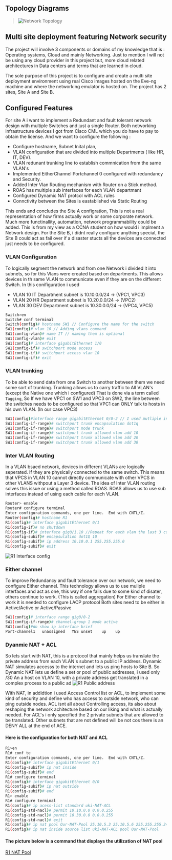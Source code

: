 ## Topology Diagrams 

> ![Network Topology](/images/topology.PNG)


## Multi site deployment featuring Network security

The project will involve 3 components or domains of my knowledge that is : Operating systems, Cloud and mainly  Networking. 
Just to mention I will not be using any cloud provider in this project but, more cloud related architectures in Data centers and terms that are learned in cloud. 

The sole purpose of this project is to configure and create a multi site deployment environment using real Cisco images hosted on the Eve-ng machine and where the networking emulator is hosted on.
The project has 2 sites, Site A and Site B. 

## Configured Features  

For site A i want to implement a Redundant and fault tolerant network design with multiple Switches and just a single Router.
Both networking infrastructure devices I got from Cisco CML which you do have to pay to obtain the license.
And we want to configure the following  : 

 - Configure hostname, Subnet Inital plan,
 - VLAN configuration that are divided into multiple Departments ( like HR, IT, DEV).
 - VLAN redunant trunking line to establish commnication from the same VLAN's 
 - Implemented EitherChannel Portchannel 0 configured with redundancy and Security. 
 - Added Inter Vlan Routing mechanism with Router on a Stick method.
 - ROAS has multiple sub interfaces for each VLAN departmant
 - Configured Dynamic NAT protcol with ACL rules
 - Connctivity between the Sites is eastablished via Static Routing

This ends and concludes the Site A configration, This is not a real representation of how firms actually work or some corporate network. Much more functinallity, automation, network programmability could be added.
This is from my view as a CCNA student on how would i implment a Network design.
For the Site B, i didnt really configure anything special, the Site B could act as fail over if a disaster stucts all the devices are connected just needs to be configured.

### VLAN Configuration 

To logically segment the network and from one Network i divided it into subnets, so for this 
Vlans were created based on departments. 
This allows devices in th same VLAN to communicate even if they are on the different Switch.
In this conifiguration i used 
- VLAN 10 IT Department subnet is 10.10.0.0/24 -> (VPC1, VPC3)
- VLAN 20 HR Department subnet is 10.20.0.0/24 -> (VPC2)
- VLAN 30 DEV Department subnet is 10.30.0.0/24 -> (VPC4, VPC5)

```bash
Switch>en
Switch# conf terminal
Switch(config)# hostname SW1 // Configure the name for the switch
SW1(config)# vlan 10 // Adding vlans command 
SW1(config-vlan)# name IT // naming them is optional
SW1(config-vlan)# exit
SW1(config)# interface gigabitEthernet 1/0
SW1(config-if)# switchport mode access  
SW1(config-if)# switchport access vlan 10
SW1(config-if)# exit
```

### VLAN trunking 
To be able to send data from one Switch to another between them we need some sort of trunking.
Trunking allows us to carry traffic to All VLAN's (except the Native one which i configured)
That is done via a term called `Tagging`,
So If we have VPC1 on SW1 and VPC3 on SW2, the line between the switches needs to be configured so that VPC1 can ONLY talk to hosts in his own VLAN. (In our case VPC3)

```bash
SW1(config)#interface range gigabitEthernet 0/0-2 // I used mutliple interfaces 
SW1(config-if-range)# switchport trunk encapsulation dot1q 
SW1(config-if-range)# switchport mode trunk 
SW1(config-if-range)# switchport trunk allowed vlan add 10
SW1(config-if-range)# switchport trunk allowed vlan add 20
SW1(config-if-range)# switchport trunk allowed vlan add 30
```

### Inter VLAN Routing 
In a VLAN bsaed network, devices in different VLANs are logically seperated.
If they are physically connected to the same switch.
This means that VPCS in VLAN 10 cannot directly communicate with other VPCS in other VLANS withpout a Layer 3 device.
The idea of Inter VLAN routing solves this issue or using a method called ROAS.
ROAS allows us to use sub interfaces instead of using each cable for each VLAN.

```bash
Router> enable
Router# configure terminal
Enter configuration commands, one per line.  End with CNTL/Z.
Router(config)# hostname R1
R1(config)# interface gigabitEthernet 0/1 
R1(config-if)# no shutdown
R1(config-if)# interface gig0/1.10 //Repeat for each vlan the last 3 commands
R1(config-subif)# encapsulation dot1Q 10
R1(config-subif)# ip address 10.10.0.1 255.255.255.0
R1(config-subif)# exit
```
![R1 Interface config](/images/R1Interfaces.PNG)

### Either channel 
To improve Redundancy and fault tolerance over our network, we need to configure Either channel.
This technology allows us to use muliple interfaces and act as one, this way if one fails due to some kind of disater, others continue to work. (This is called aggregation)
For Either channel to work it is needed to configure LACP protocol
Both sites need to be either in Active/Active or Active/Passive

```bash
SW1(config)# interface range gig0/0-2
SW1(config-if-range)# channel-group 1 mode active
SW1(config)#do show ip interface brief 
Port-channel1   unassigned   YES unset    up    up   
```

### Dyanmic NAT + ACL
So lets start with NAT, this is a protocol that mainly helps us translate the private address from each VLAN's subnet to a public IP address.
Dynamic NAT simulates accesss to the internet and lets us ping hosts to Site B.
So Dynamic NAT lets us define a set or pool of public addresses, i used only /30
An a host on VLAN 10, with a private address get translated in a complex process to a public ad 
![R1 Public address](/images/public.PNG)

With NAT, in addidtion i used Access Control list or ACL, to implement some kind of security and define who has access to outside network, who can ping outside nodes.
ACL isnt all about Controlling access, its also about reshaping the network achitecture based on our liking and what is actually needed.
For ACL's i only specified the 2 private subnets that are allowed to be translated.
Other subnets that are not defined will be not cos there is an DENY ALL at the end of ACE.

#### Here is the configuration for both NAT and ACL

```bash
R1>en
R1# conf te
Enter configuration commands, one per line.  End with CNTL/Z.
R1(config)# interface gigabitEthernet 0/1
R1(config-subif)# ip nat inside
R1(config-subif)# end
R1# configure terminal
R1(config)# interface gigabitEthernet 0/0
R1(config-subif)# ip nat outside
R1(config-subif)# end
R1> enable
R1# configure terminal
R1(config)# ip acess-list standard uki-NAT-ACL
R1(config-std-nacl)# permit 10.10.0.0 0.0.0.255
R1(config-std-nacl)# permit 10.30.0.0 0.0.0.255
R1(config-std-nacl)# exit
R1(config)# ip nat pool Our-NAT-Pool 25.10.5.3 25.10.5.6 255.255.255.248
R1(config)# ip nat inside source list uki-NAT-ACL pool Our-NAT-Pool
```

#### The picture below is a command that displays the utilization of NAT pool
[R1 NAT Pool](/images/NAT-conf.PNG)

